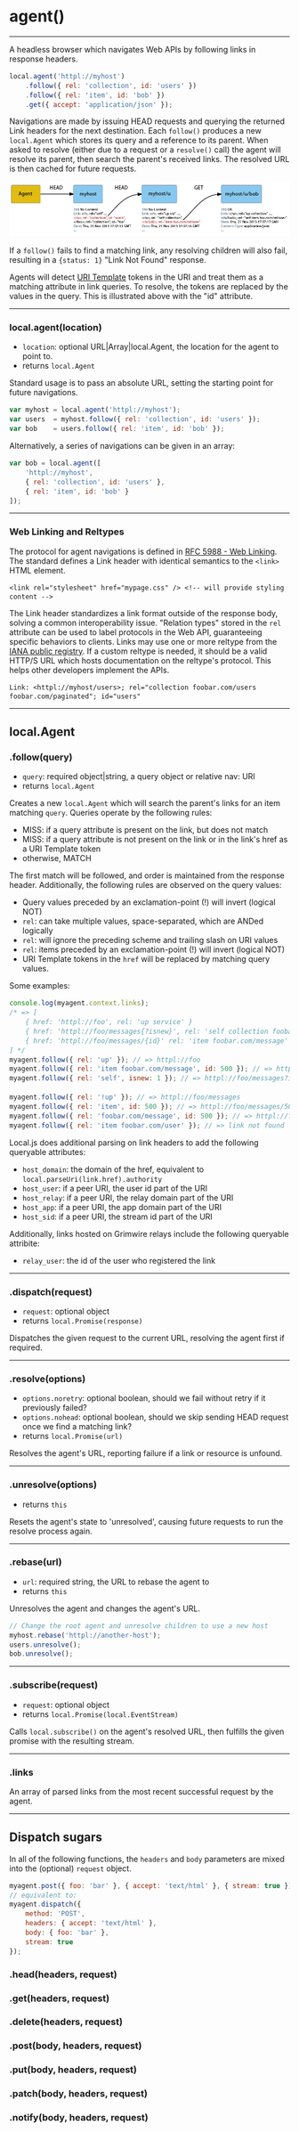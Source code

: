 agent()
=======

---

A headless browser which navigates Web APIs by following links in response headers.

```javascript
local.agent('httpl://myhost')
    .follow({ rel: 'collection', id: 'users' })
    .follow({ rel: 'item', id: 'bob' })
    .get({ accept: 'application/json' });
```

Navigations are made by issuing HEAD requests and querying the returned Link headers for the next destination. Each `follow()` produces a new `local.Agent` which stores its query and a reference to its parent. When asked to resolve (either due to a request or a `resolve()` call) the agent will resolve its parent, then search the parent's received links. The resolved URL is then cached for future requests.

<img src="assets/docs-agent-diagram.jpg" />

If a `follow()` fails to find a matching link, any resolving children will also fail, resulting in a `{status: 1}` "Link Not Found" response.

Agents will detect <a href="http://tools.ietf.org/html/rfc6570" title="RFC 6570 - URI Template">URI Template</a> tokens in the URI and treat them as a matching attribute in link queries. To resolve, the tokens are replaced by the values in the query. This is illustrated above with the "id" attribute.

---

### local.agent(<span class="muted">location</span>)

 - `location`: optional URL|Array|local.Agent, the location for the agent to point to.
 - returns `local.Agent`

Standard usage is to pass an absolute URL, setting the starting point for future navigations.

```javascript
var myhost = local.agent('httpl://myhost');
var users  = myhost.follow({ rel: 'collection', id: 'users' });
var bob    = users.follow({ rel: 'item', id: 'bob' });
```

Alternatively, a series of navigations can be given in an array:

```javascript
var bob = local.agent([
	'httpl://myhost',
	{ rel: 'collection', id: 'users' },
	{ rel: 'item', id: 'bob' }
]);
```

---

### Web Linking and Reltypes

The protocol for agent navigations is defined in <a href="http://tools.ietf.org/html/rfc5988">RFC 5988 - Web Linking</a>. The standard defines a Link header with identical semantics to the `<link>` HTML element.

```markup
<link rel="stylesheet" href="mypage.css" /> <!-- will provide styling content -->
```

The Link header standardizes a link format outside of the response body, solving a common interoperability issue. "Relation types" stored in the `rel` attribute can be used to label protocols in the Web API, guaranteeing specific behaviors to clients. Links may use one or more reltype from the <a href="http://www.iana.org/assignments/link-relations/link-relations.xhtml#link-relations-1">IANA public registry</a>. If a custom reltype is needed, it should be a valid HTTP/S URL which hosts documentation on the reltype's protocol. This helps other developers implement the APIs.

```markup
Link: <httpl://myhost/users>; rel="collection foobar.com/users foobar.com/paginated"; id="users"
```

---

## local.Agent

### .follow(query)

 - `query`: required object|string, a query object or relative nav: URI
 - returns `local.Agent`

Creates a new `local.Agent` which will search the parent's links for an item matching `query`. Queries operate by the following rules:

 - MISS: if a query attribute is present on the link, but does not match
 - MISS: if a query attribute is not present on the link or in the link's href as a URI Template token
 - otherwise, MATCH

The first match will be followed, and order is maintained from the response header. Additionally, the following rules are observed on the query values:

 - Query values preceded by an exclamation-point (!) will invert (logical NOT)
 - `rel`: can take multiple values, space-separated, which are ANDed logically
 - `rel`: will ignore the preceding scheme and trailing slash on URI values
 - `rel`: items preceded by an exclamation-point (!) will invert (logical NOT)
 - URI Template tokens in the `href` will be replaced by matching query values.

Some examples:

```javascript
console.log(myagent.context.links);
/* => [
	{ href: 'httpl://foo', rel: 'up service' }
	{ href: 'httpl://foo/messages{?isnew}', rel: 'self collection foobar.com/messages' }
	{ href: 'httpl://foo/messages/{id}' rel: 'item foobar.com/message' }
] */
myagent.follow({ rel: 'up' }); // => httpl://foo
myagent.follow({ rel: 'item foobar.com/message', id: 500 }); // => httpl://foo/messages/500
myagent.follow({ rel: 'self', isnew: 1 }); // => httpl://foo/messages?isnew=1

myagent.follow({ rel: '!up' }); // => httpl://foo/messages
myagent.follow({ rel: 'item', id: 500 }); // => httpl://foo/messages/500
myagent.follow({ rel: 'foobar.com/message', id: 500 }); // => httpl://foo/messages/500
myagent.follow({ rel: 'item foobar.com/user' }); // => link not found
```

Local.js does additional parsing on link headers to add the following queryable attributes:

 - `host_domain`: the domain of the href, equivalent to `local.parseUri(link.href).authority`
 - `host_user`: if a peer URI, the user id part of the URI
 - `host_relay`: if a peer URI, the relay domain part of the URI
 - `host_app`: if a peer URI, the app domain part of the URI
 - `host_sid`: if a peer URI, the stream id part of the URI

Additionally, links hosted on Grimwire relays include the following queryable attribite:

 - `relay_user`: the id of the user who registered the link

---

### .dispatch(<span class="muted">request</span>)

 - `request`: optional object
 - returns `local.Promise(response)`

Dispatches the given request to the current URL, resolving the agent first if required.

---

### .resolve(<span class="muted">options</span>)

 - `options.noretry`: optional boolean, should we fail without retry if it previously failed?
 - `options.nohead`: optional boolean, should we skip sending HEAD request once we find a matching link?
 - returns `local.Promise(url)`

Resolves the agent's URL, reporting failure if a link or resource is unfound.

---

### .unresolve(<span class="muted">options</span>)

 - returns `this`

Resets the agent's state to 'unresolved', causing future requests to run the resolve process again.

---

### .rebase(url)

 - `url`: required string, the URL to rebase the agent to
 - returns `this`

Unresolves the agent and changes the agent's URL.

```javascript
// Change the root agent and unresolve children to use a new host
myhost.rebase('httpl://another-host');
users.unresolve();
bob.unresolve();
```

---

### .subscribe(<span class="muted">request</span>)

 - `request`: optional object
 - returns `local.Promise(local.EventStream)`

Calls `local.subscribe()` on the agent's resolved URL, then fulfills the given promise with the resulting stream.

---

### .links

An array of parsed links from the most recent successful request by the agent.

---

## Dispatch sugars

In all of the following functions, the `headers` and `body` parameters are mixed into the (optional) `request` object.

```javascript
myagent.post({ foo: 'bar' }, { accept: 'text/html' }, { stream: true });
// equivalent to:
myagent.dispatch({
	method: 'POST',
	headers: { accept: 'text/html' },
	body: { foo: 'bar' },
	stream: true
});
```

### .head(<span class="muted">headers</span>, <span class="muted">request</span>)

### .get(<span class="muted">headers</span>, <span class="muted">request</span>)

### .delete(<span class="muted">headers</span>, <span class="muted">request</span>)

### .post(<span class="muted">body</span>, <span class="muted">headers</span>, <span class="muted">request</span>)

### .put(<span class="muted">body</span>, <span class="muted">headers</span>, <span class="muted">request</span>)

### .patch(<span class="muted">body</span>, <span class="muted">headers</span>, <span class="muted">request</span>)

### .notify(<span class="muted">body</span>, <span class="muted">headers</span>, <span class="muted">request</span>)